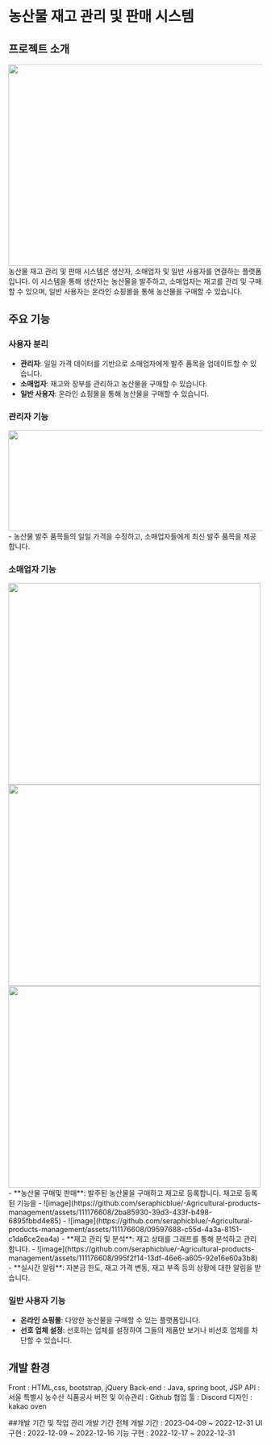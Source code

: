 # 농산물 재고 관리 및 판매 시스템
## 프로젝트 소개
<img src= https://github.com/seraphicblue/-Agricultural-products-management/assets/111176608/06e21942-aaab-49e9-88a2-4da0b8f6f4bb width="1000" height="400"/>
농산물 재고 관리 및 판매 시스템은 생산자, 소매업자 및 일반 사용자를 연결하는 플랫폼입니다. 이 시스템을 통해 생산자는 농산물을 발주하고, 소매업자는 재고를 관리 및 구매할 수 있으며, 일반 사용자는 온라인 쇼핑몰을 통해 농산물을 구매할 수 있습니다.

## 주요 기능

### 사용자 분리
- **관리자**: 일일 가격 데이터를 기반으로 소매업자에게 발주 품목을 업데이트할 수 있습니다.
- **소매업자**: 재고와 장부를 관리하고 농산물을 구매할 수 있습니다.
- **일반 사용자**: 온라인 쇼핑몰을 통해 농산물을 구매할 수 있습니다.

### 관리자 기능
<img src = https://github.com/seraphicblue/-Agricultural-products-management/assets/111176608/d5ef0fa3-00a7-4923-9e8c-ecefd469fd97 width="1000" height="200"/>
- 농산물 발주 품목들의 일일 가격을 수정하고, 소매업자들에게 최신 발주 품목을 제공합니다.

### 소매업자 기능
<img src = https://github.com/seraphicblue/-Agricultural-products-management/assets/111176608/ff825fb3-361f-4e47-a6cc-9d2ddf6797b8  width="500" height="400"/>
<img src = https://github.com/seraphicblue/-Agricultural-products-management/assets/111176608/701cbe94-6cd6-4088-babd-1e8badec226c width="500" height="400"/>
<img src = https://github.com/seraphicblue/-Agricultural-products-management/assets/111176608/8fb7b799-73d8-440a-8979-181421bc32b0  width="500" height="400"/>
- **농산물 구매및 판매**: 발주된 농산물을 구매하고 재고로 등록합니다. 재고로 등록된 기능을 
- ![image](https://github.com/seraphicblue/-Agricultural-products-management/assets/111176608/2ba85930-39d3-433f-b498-6895fbbd4e85)
- ![image](https://github.com/seraphicblue/-Agricultural-products-management/assets/111176608/09597688-c55d-4a3a-8151-c1da6ce2ea4a)
- **재고 관리 및 분석**: 재고 상태를 그래프를 통해 분석하고 관리합니다.
- ![image](https://github.com/seraphicblue/-Agricultural-products-management/assets/111176608/995f2f14-13df-46e6-a605-92e16e60a3b8)
- **실시간 알림**: 자본금 한도, 재고 가격 변동, 재고 부족 등의 상황에 대한 알림을 받습니다.

### 일반 사용자 기능

- **온라인 쇼핑몰**: 다양한 농산물을 구매할 수 있는 플랫폼입니다.
- **선호 업체 설정**: 선호하는 업체를 설정하여 그들의 제품만 보거나 비선호 업체를 차단할 수 있습니다.

## 개발 환경
Front : HTML,css, bootstrap, jQuery
Back-end : Java, spring boot, JSP
API : 서울 특별시 농수산 식품공사
버전 및 이슈관리 : Github
협업 툴 : Discord 
디자인 : kakao oven

##개발 기간 및 작업 관리
개발 기간
전체 개발 기간 : 2023-04-09 ~ 2022-12-31
UI 구현 : 2022-12-09 ~ 2022-12-16
기능 구현 : 2022-12-17 ~ 2022-12-31


